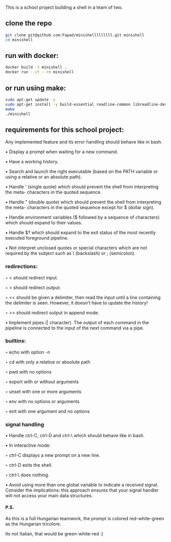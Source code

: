 This is a school project building a shell in a team of two.

## clone the repo
```bash
git clone git@github.com:Fapad/minishelllllllll.git minishell
cd minishell
```

## run with docker:

```bash
docker build -t minishell .
docker run --it --rm minishell
```

## or run using make:
```bash
sudo apt-get update -y
sudo apt-get install -y build-essential readline-common libreadline-dev libreadline7
make
./minishell
```

## requirements for this school project:
Any implemented feature and its error handling should behave like in bash.

• Display a prompt when waiting for a new command.

• Have a working history.

• Search and launch the right executable (based on the PATH variable or using a
relative or an absolute path).

• Handle ’ (single quote) which should prevent the shell from interpreting the meta-
characters in the quoted sequence.

• Handle " (double quote) which should prevent the shell from interpreting the meta-
characters in the quoted sequence except for $ (dollar sign).

• Handle environment variables ($ followed by a sequence of characters) which
should expand to their values.

• Handle $? which should expand to the exit status of the most recently executed
foreground pipeline.

• Not interpret unclosed quotes or special characters which are not required by the
subject such as \ (backslash) or ; (semicolon).

### redirections:

◦ < should redirect input.

◦ > should redirect output.

◦ << should be given a delimiter, then read the input until a line containing the
delimiter is seen. However, it doesn’t have to update the history!

◦ >> should redirect output in append mode.

• Implement pipes (| character). The output of each command in the pipeline is
connected to the input of the next command via a pipe.

### builtins:

◦ echo with option -n

◦ cd with only a relative or absolute path

◦ pwd with no options

◦ export with or without arguments

◦ unset with one or more arguments

◦ env with no options or arguments

◦ exit with one argument and no options

### signal handling

• Handle ctrl-C, ctrl-D and ctrl-\ which should behave like in bash.

• In interactive mode:

◦ ctrl-C displays a new prompt on a new line.

◦ ctrl-D exits the shell.

◦ ctrl-\ does nothing.

• Avoid using more than one global variable to indicate a received signal. Consider
the implications: this approach ensures that your signal handler will not access your
main data structures.


#### P.S.
As this is a full Hungarian teamwork, the prompt is colored red-white-green as the Hungarian tricolore. 

Its not Italian, that would be green-white-red :)
